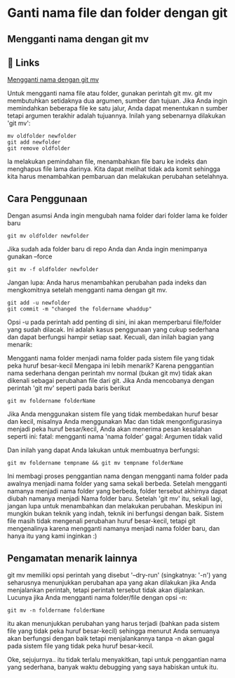 
# Ganti nama file dan folder dengan git
## Mengganti nama dengan git mv
## 🔗 Links
[Mengganti nama dengan git mv](https://www.patrick-wied.at/blog/rename-files-and-folders-with-git)


Untuk mengganti nama file atau folder, gunakan perintah git mv. git mv membutuhkan setidaknya dua argumen, sumber dan tujuan. Jika Anda ingin memindahkan beberapa file ke satu jalur, Anda dapat menentukan n sumber tetapi argumen terakhir adalah tujuannya.
Inilah yang sebenarnya dilakukan 'git mv':

```
mv oldfolder newfolder
git add newfolder
git remove oldfolder
```
Ia melakukan pemindahan file, menambahkan file baru ke indeks dan menghapus file lama darinya. Kita dapat melihat tidak ada komit sehingga kita harus menambahkan pembaruan dan melakukan perubahan setelahnya.

## Cara Penggunaan
Dengan asumsi Anda ingin mengubah nama folder dari folder lama ke folder baru

```
git mv oldfolder newfolder
```

Jika sudah ada folder baru di repo Anda dan Anda ingin menimpanya gunakan –force

```
git mv -f oldfolder newfolder
```
Jangan lupa: Anda harus menambahkan perubahan pada indeks dan mengkomitnya setelah mengganti nama dengan git mv.

```
git add -u newfolder
git commit -m "changed the foldername whaddup"
```
Opsi -u pada perintah add penting di sini, ini akan memperbarui file/folder yang sudah dilacak.
Ini adalah kasus penggunaan yang cukup sederhana dan dapat berfungsi hampir setiap saat. Kecuali, dan inilah bagian yang menarik:

Mengganti nama folder menjadi nama folder pada sistem file yang tidak peka huruf besar-kecil
Mengapa ini lebih menarik? Karena penggantian nama sederhana dengan perintah mv normal (bukan git mv) tidak akan dikenali sebagai perubahan file dari git. Jika Anda mencobanya dengan perintah 'git mv' seperti pada baris berikut

```
git mv foldername folderName
```

Jika Anda menggunakan sistem file yang tidak membedakan huruf besar dan kecil, misalnya Anda menggunakan Mac dan tidak mengonfigurasinya menjadi peka huruf besar/kecil, Anda akan menerima pesan kesalahan seperti ini: fatal: mengganti nama 'nama folder' gagal: Argumen tidak
valid

Dan inilah yang dapat Anda lakukan untuk membuatnya berfungsi:
```
git mv foldername tempname && git mv tempname folderName
```

Ini membagi proses penggantian nama dengan mengganti nama folder pada awalnya menjadi nama folder yang sama sekali berbeda. Setelah mengganti namanya menjadi nama folder yang berbeda, folder tersebut akhirnya dapat diubah namanya menjadi Nama folder baru. Setelah 'git mv' itu, sekali lagi, jangan lupa untuk menambahkan dan melakukan perubahan. Meskipun ini mungkin bukan teknik yang indah, teknik ini berfungsi dengan baik. Sistem file masih tidak mengenali perubahan huruf besar-kecil, tetapi git mengenalinya karena mengganti namanya menjadi nama folder baru, dan hanya itu yang kami inginkan :)

## Pengamatan menarik lainnya

git mv memiliki opsi perintah yang disebut '–dry-run' (singkatnya: '-n') yang seharusnya menunjukkan perubahan apa yang akan dilakukan jika Anda menjalankan perintah, tetapi perintah tersebut tidak akan dijalankan. Lucunya jika Anda mengganti nama folder/file dengan opsi -n:

```
git mv -n foldername folderName
```

itu akan menunjukkan perubahan yang harus terjadi (bahkan pada sistem file yang tidak peka huruf besar-kecil) sehingga menurut Anda semuanya akan berfungsi dengan baik tetapi menjalankannya tanpa -n akan gagal pada sistem file yang tidak peka huruf besar-kecil.

Oke, sejujurnya.. itu tidak terlalu menyakitkan, tapi untuk penggantian nama yang sederhana, banyak waktu debugging yang saya habiskan untuk itu.

